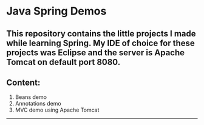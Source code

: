 # Java Spring Demos
This repository contains the little projects I made while learning Spring.
My IDE of choice for these projects was Eclipse and the server is Apache Tomcat on default port 8080.
---
## Content:
1. Beans demo
2. Annotations demo
3. MVC demo using Apache Tomcat
---